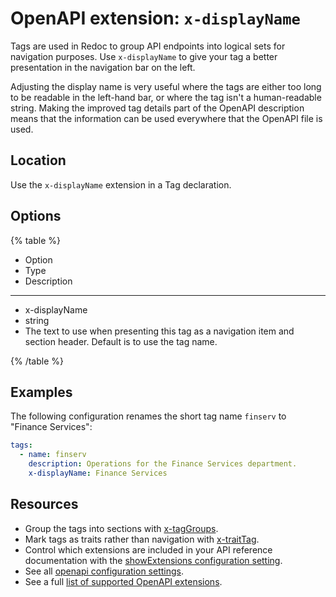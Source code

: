 # OpenAPI extension: `x-displayName`


Tags are used in Redoc to group API endpoints into logical sets for navigation purposes.
Use `x-displayName` to give your tag a better presentation in the navigation bar on the left.

Adjusting the display name is very useful where the tags are either too long to be readable in the left-hand bar, or where the tag isn't a human-readable string.
Making the improved tag details part of the OpenAPI description means that the information can be used everywhere that the OpenAPI file is used.

## Location

Use the `x-displayName` extension in a Tag declaration.

## Options

{% table %}

- Option
- Type
- Description

---

- x-displayName
- string
- The text to use when presenting this tag as a navigation item and section header. Default is to use the tag name.

{% /table %}

## Examples

The following configuration renames the short tag name `finserv` to "Finance Services":

```yaml
tags:
  - name: finserv
    description: Operations for the Finance Services department.
    x-displayName: Finance Services
```

## Resources

- Group the tags into sections with [x-tagGroups](./x-tag-groups.md).
- Mark tags as traits rather than navigation with [x-traitTag](./x-trait-tag.md).
- Control which extensions are included in your API reference documentation with the [showExtensions configuration setting](../../../config/openapi/show-extensions.md).
- See all [openapi configuration settings](../../../config/openapi/index.md).
- See a full [list of supported OpenAPI extensions](./index.md).

